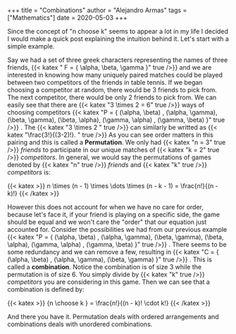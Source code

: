 +++
title = "Combinations" 
author = "Alejandro Armas"
tags = ["Mathematics"]
date = 2020-05-03
+++


Since the concept of "n choose k" seems to appear a lot in my life I decided I would make a quick post explaining the intuition behind it. Let's start with a simple example. 

Say we had a set of three greek characters representing the names of three friends,  {{< katex " F = \{ \alpha, \beta, \gamma \}" true />}}  and we are interested in knowing how many uniquely paired matches could be played between two competitors of the friends in table tennis. If we began choosing a competitor at random, there would be 3 friends to pick from. The next competitor, there would be only 2 friends to pick from. We can easily see that there are  {{< katex "3 \times 2 = 6" true />}}  ways of choosing competitors  {{< katex "P = \{ (\alpha, \beta) , (\alpha, \gamma), (\beta, \gamma), (\beta, \alpha), (\gamma, \alpha) , (\gamma, \beta) \}" true />}} . The  {{< katex "3 \times 2 " true />}}  can similarly be writted as  {{< katex "\frac{3!}{(3-2)!}. " true />}} As you can see order matters in this pairing and this is called a **Permutation**. We only had  {{< katex "n = 3" true />}}  *friends* to participate in our unique matches of  {{< katex "k = 2" true />}}  *competitors*. In general, we would say the permutations of games denoted by  {{< katex "n" true />}}  *friends* and  {{< katex "k" true />}}  *competitors* is:

 {{< katex >}}  n \times (n - 1) \times \dots \times (n - k - 1) = \frac{n!}{(n - k)!} {{< /katex >}} 

However this does not account for when we have no care for order, because let's face it, if your friend is playing on a specific side, the game should be equal and we won't care the "order" that our equation just accounted for. Consider the possibilities we had from our previous example  {{< katex "P = \{ (\alpha, \beta) , (\alpha, \gamma), (\beta, \gamma), (\beta, \alpha), (\gamma, \alpha) , (\gamma, \beta) \}" true />}} . There seems to be some redundancy and we can remove a few, resulting in  {{< katex "C = \{ (\alpha, \beta) , (\alpha, \gamma), (\beta, \gamma) \}" true />}} . This is called a **combination**. Notice the combination is of size 3 while the permutation is of size 6. You simply divide by  {{< katex "k" true />}}  *competitors* you are considering in this game. Then we can see that a combination is defined by:

 {{< katex >}}  {n \choose k } = \frac{n!}{(n - k)! \cdot k!} {{< /katex >}} 

And there you have it. Permutation deals with ordered arrangements and combinations deals with unordered combinations.
